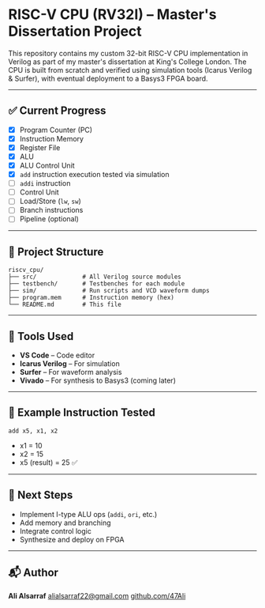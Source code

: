 # RISC-V CPU (RV32I) – Master's Dissertation Project

This repository contains my custom 32-bit RISC-V CPU implementation in Verilog as part of my master's dissertation at King's College London. The CPU is built from scratch and verified using simulation tools (Icarus Verilog & Surfer), with eventual deployment to a Basys3 FPGA board.

---

## ✅ Current Progress

* [x] Program Counter (PC)
* [x] Instruction Memory
* [x] Register File
* [x] ALU
* [x] ALU Control Unit
* [x] `add` instruction execution tested via simulation
* [ ] `addi` instruction
* [ ] Control Unit
* [ ] Load/Store (`lw`, `sw`)
* [ ] Branch instructions
* [ ] Pipeline (optional)

---

## 🧱 Project Structure

```
riscv_cpu/
├── src/             # All Verilog source modules
├── testbench/       # Testbenches for each module
├── sim/             # Run scripts and VCD waveform dumps
├── program.mem      # Instruction memory (hex)
└── README.md        # This file
```

---

## 🧢 Tools Used

* **VS Code** – Code editor
* **Icarus Verilog** – For simulation
* **Surfer** – For waveform analysis
* **Vivado** – For synthesis to Basys3 (coming later)

---

## 🧠 Example Instruction Tested

```
add x5, x1, x2
```

* x1 = 10
* x2 = 15
* x5 (result) = 25 ✅

---

## 💜 Next Steps

* Implement I-type ALU ops (`addi`, `ori`, etc.)
* Add memory and branching
* Integrate control logic
* Synthesize and deploy on FPGA

---

## 📬 Author

**Ali Alsarraf**
[alialsarraf22@gmail.com](mailto:alialsarraf22@gmail.com)
[github.com/47Ali](https://github.com/47Ali)
